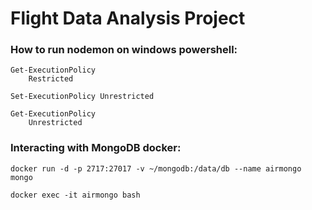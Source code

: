 # Flight Data Analysis Project

### How to run nodemon on windows powershell:

```
Get-ExecutionPolicy
    Restricted
    
Set-ExecutionPolicy Unrestricted

Get-ExecutionPolicy
    Unrestricted
```

### Interacting with MongoDB docker:

```
docker run -d -p 2717:27017 -v ~/mongodb:/data/db --name airmongo mongo

docker exec -it airmongo bash
```